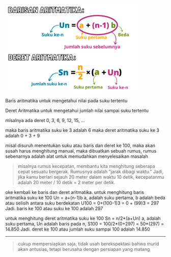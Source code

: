 ![0c0f8eaffd76ac938db9fad3af2df20f.png](../../../../../../../_resources/0c0f8eaffd76ac938db9fad3af2df20f.png)

Baris aritmatika untuk mengetahui nilai pada suku tertentu

Deret Aritmatika untuk mengetahui jumlah nilai sampai suku tertentu

misalnya ada deret 0, 3, 6, 9, 12, 15, ...

maka baris aritmatika suku ke 3 adalah 6
maka deret aritmatika suku ke 3 adalah 0 + 3 + 9

misal disuruh menentukan suku atau baris dan deret ke 100, maka akan susah harus menghitung manual, maka dibuatkan sebuah rumus, rumus sebenarnya adalah alat untuk memudahkan menyelesaikan masalah 

> misalnya rumus kecepatan, membantu kita menghitung seberapa cepat sesuatu bergerak. Rumusnya adalah "jarak dibagi waktu." Jadi, jika kamu berlari sejauh 20 meter dalam waktu 10 detik, kecepatanmu adalah 20 meter / 10 detik = 2 meter per detik.

oke kembali ke baris dan deret aritmatika.
untuk menghitung baris aritmatika suku ke 100
Un = a+(n-1)b
a, adalah suku pertama, b adalah beda atau selisih antara suku berdekatan
U100 = 0+(100-1)3 = 0 + (99)3 = 297
Jadi. baris ke 100 atau suku ke 100 adalah 297

untuk menghitung deret aritmatika suku ke 100
Sn = n/2*(a+Un)
a, adalah suku pertama, Un adalah baris pada n, 
S100 = 100/2*(0+297) = 50*(297) = 14.850
Jadi. deret ke 100 atau jumlah suku sampai 100 adalah 14.850

***
> cukup mempersiapkan saja, tidak usah berekspektasi bahwa murid akan antusias, tetapi berusaha dengan persiapan yang matang